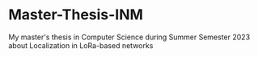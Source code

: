 # Master-Thesis-INM
My master's thesis in Computer Science during Summer Semester 2023 about Localization in LoRa-based networks
